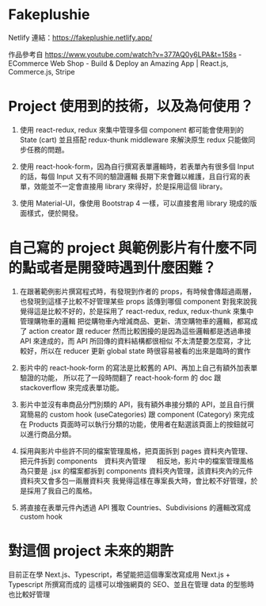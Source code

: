 # Fakeplushie

Netlify 連結：https://fakeplushie.netlify.app/

作品參考自 https://www.youtube.com/watch?v=377AQ0y6LPA&t=158s - ECommerce Web Shop - Build & Deploy an Amazing App | React.js, Commerce.js, Stripe

# Project 使用到的技術，以及為何使用？

1) 使用 react-redux, redux 來集中管理多個 component 都可能會使用到的 State (cart) 
   並且搭配 redux-thunk middleware 來解決原生 redux 只能做同步任務的問題。
   
2) 使用 react-hook-form，因為自行撰寫表單邏輯時，若表單內有很多個 Input 的話，每個 Input 又有不同的驗證邏輯
   長期下來會難以維護，且自行寫的表單，效能並不一定會直接用 library 來得好，於是採用這個 library。

3) 使用 Material-UI，像使用 Bootstrap 4 一樣，可以直接套用 library 現成的版面樣式，便於開發。 
   
# 自己寫的 project 與範例影片有什麼不同的點或者是開發時遇到什麼困難？

1) 在跟著範例影片撰寫程式時，有發現到作者的 props，有時候會傳超過兩層，也發現到這樣子比較不好管理某些 props 該傳到哪個 component
   對我來說我覺得這是比較不好的，於是採用了 react-redux, redux, redux-thunk 來集中管理購物車的邏輯
   把從購物車內增減商品、更新、清空購物車的邏輯，都寫成了 action creator 跟 reducer
   然而比較困擾的是因為這些邏輯都是透過串接 API 來達成的，而 API 所回傳的資料結構都很相似
   不太清楚要怎麼寫，才比較好，所以在 reducer 更新 global state 時很容易被看的出來是臨時的實作
 
2) 影片中的 react-hook-form 的寫法是比較舊的 API、再加上自己有額外加表單驗證的功能，
   所以花了一段時間翻了 react-hook-form 的 doc 跟 stackoverflow 來完成表單功能。
   
3) 影片中並沒有串商品分門別類的 API，我有額外串接分類的 API，並且自行撰寫簡易的 custom hook (useCategories) 跟 component (Category)
   來完成在 Products 頁面時可以執行分類的功能，使用者在點選該頁面上的按鈕就可以進行商品分類。

4) 採用與影片中些許不同的檔案管理風格，把頁面拆到 pages 資料夾內管理、把元件拆到 components　資料夾內管理
　 相反地，影片中的檔案管理風格為只要是 .jsx 的檔案都拆到 components 資料夾內管理，該資料夾內的元件資料夾又會多包一兩層資料夾
   我覺得這樣在專案長大時，會比較不好管理，於是採用了我自己的風格。

5) 將直接在表單元件內透過 API 獲取 Countries、Subdivisions 的邏輯改寫成 custom hook 

# 對這個 project 未來的期許

目前正在學 Next.js、Typescript，希望能把這個專案改寫成用 Next.js + Typescript 所撰寫而成的
這樣可以增強網頁的 SEO、並且在管理 data 的型態時也比較好管理
